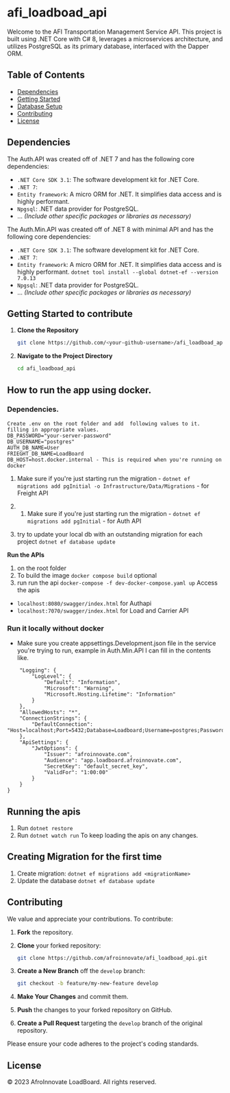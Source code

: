 # afi_loadboad_api

Welcome to the AFI Transportation Management Service API. This project is built using .NET Core with C# 8, leverages a microservices architecture, and utilizes PostgreSQL as its primary database, interfaced with the Dapper ORM.

## Table of Contents

- [Dependencies](#dependencies)
- [Getting Started](#getting-started)
- [Database Setup](#database-setup)
- [Contributing](#contributing)
- [License](#license)

## Dependencies

The Auth.API was created off of .NET 7 and has the following core dependencies:

- `.NET Core SDK 3.1`: The software development kit for .NET Core.
- `.NET 7`: 
- `Entity framework`: A micro ORM for .NET. It simplifies data access and is highly performant.
- `Npgsql`: .NET data provider for PostgreSQL.
- ... _(Include other specific packages or libraries as necessary)_

The Auth.Min.API was created off of .NET 8 with minimal API and has the following core dependencies:

- `.NET Core SDK 3.1`: The software development kit for .NET Core.
- `.NET 7`: 
- `Entity framework`: A micro ORM for .NET. It simplifies data access and is highly performant.
    ```dotnet tool install --global dotnet-ef --version 7.0.13```
- `Npgsql`: .NET data provider for PostgreSQL.
- ... _(Include other specific packages or libraries as necessary)_

## Getting Started to contribute

1. **Clone the Repository**
    ```bash
    git clone https://github.com/<your-github-username>/afi_loadboad_api.git
    ```

2. **Navigate to the Project Directory**
    ```bash
    cd afi_loadboad_api
    ```

## How to run the app using docker.
### Dependencies.
    Create .env on the root folder and add  following values to it. filling in appropriate values.
    DB_PASSWORD="your-server-password"
    DB_USERNAME="postgres"
    AUTH_DB_NAME=User
    FRIEGHT_DB_NAME=LoadBoard
    DB_HOST=host.docker.internal - This is required when you're running on docker

1. Make sure if you're just starting run the migration - ```dotnet ef migrations add pgInitial -o Infrastructure/Data/Migrations``` - for Freight API

2. 1. Make sure if you're just starting run the migration - ```dotnet ef migrations add pgInitial``` - for Auth API

3. try to update your local db with an outstanding migration for each project ```dotnet ef database update```

**Run the APIs**

1. on the root folder
2. To build the image ```docker compose build``` optional
3. run run the api ```docker-compose -f dev-docker-compose.yaml up```
Access the apis 
- ```localhost:8080/swagger/index.html``` for Authapi
- ```localhost:7070/swagger/index.html``` for Load and Carrier API


### Run it locally without docker
- Make sure you create appsettings.Development.json file in the service you're trying to run, example in Auth.Min.API I can fill in the contents like.
```{
    "Logging": {
        "LogLevel": {
            "Default": "Information",
            "Microsoft": "Warning",
            "Microsoft.Hosting.Lifetime": "Information"
        }
    },
    "AllowedHosts": "*",
    "ConnectionStrings": {
        "DefaultConnection": "Host=localhost;Port=5432;Database=Loadboard;Username=postgres;Password=afroinnovate2023;"
    },
    "ApiSettings": {
        "JwtOptions": {
            "Issuer": "afroinnovate.com",
            "Audience": "app.loadboard.afroinnovate.com",
            "SecretKey": "default_secret_key",
            "ValidFor": "1:00:00"
        }
    }
}
```

## Running the apis
1. Run ```dotnet restore```
2. Run ```dotnet watch run``` To keep loading the apis on any changes.

## Creating Migration for the first time
1. Create migration: 
    ```dotnet ef migrations add <migrationName>```
2. Update the database
    ```dotnet ef database update```

## Contributing

We value and appreciate your contributions. To contribute:

1. **Fork** the repository.
   
2. **Clone** your forked repository:
    ```bash
    git clone https://github.com/afroinnovate/afi_loadboad_api.git
    ```

3. **Create a New Branch** off the `develop` branch:
    ```bash
    git checkout -b feature/my-new-feature develop
    ```

4. **Make Your Changes** and commit them.
   
5. **Push** the changes to your forked repository on GitHub.
   
6. **Create a Pull Request** targeting the `develop` branch of the original repository.

Please ensure your code adheres to the project's coding standards.

## License

© 2023 AfroInnovate LoadBoard. All rights reserved.
